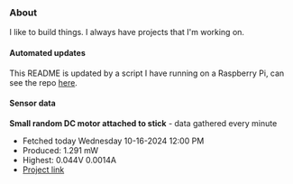 ### About
I like to build things. I always have projects that I'm working on.

#### Automated updates
This README is updated by a script I have running on a Raspberry Pi, can see the repo [here](https://github.com/jdc-cunningham/raspi-git-repo-updater).

#### Sensor data


**Small random DC motor attached to stick** - data gathered every minute
- Fetched today Wednesday 10-16-2024 12:00 PM
- Produced: 1.291 mW
- Highest: 0.044V 0.0014A
- [Project link](https://github.com/jdc-cunningham/turbine-raspi)